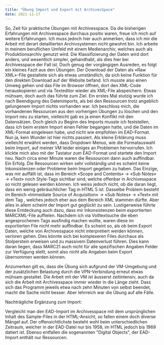 ```yaml
---
title: "Übung Import und Export mit ArchivesSpace"
date: 2021-11-17
---
```


So, Zeit für praktische Übungen mit Archivesspace. Da die bisherigen Erfahrungen mit Archivesspace durchaus positiv waren, freue ich mich auf weitere Erfahrungen. Ich muss jedoch hier auch anmerken, dass ich mir die Arbeit mit derart detaillierten Archivsystemen nicht gewohnt bin. Ich arbeite in meinem beruflichen Umfeld mit einem Medienarchiv, welches auch als Produktionsarchiv genutzt wird. Die Klassifizierung der Daten wird dort anders, und wesentlich simpler, gehandhabt, als dies hier bei Archivesspace der Fall ist. Doch genug der vorgängigen Ausreden, es folgt ein kleines Fazit aus den Übungen. 
Der Download der Daten als «Raw XML»-File gestaltete sich als etwas umständlich, da sich keine Funktion für den direkten Download auf der Website befand. Ich musste also einen Umweg gehen und das File im Browser öffnen, dort den XML-Code herauskopieren und via Texteditor wieder als XML-File abspeichern. Etwas mühsam, doch auch das führte zum Ziel. 
Ein erstes Mal stutzig wurde ich nach Beendigung des Datenimports, als bei den Ressourcen trotz angeblich gelungenem Import nichts vorhanden war. Ich beschloss mich, die vorhandenen Ressourcen aus den vorherigen Übungen zu löschen und den Import neu zu starten, vielleicht gab es ja einen Konflikt mit den Datensätzen. Doch gleich zu Beginn des Imports musste ich feststellen, dass ich beim erstem Import einen Fehler begangen hatte, und die Daten im XML-Format eingelesen habe, und nicht wie empfohlen im EAD-Format. Nun ja, kein Wunder ist hier nichts passiert. Als kleine Erklärung muss vielleicht erwähnt werden, dass Dropdown Menus, wie die Formatauswahl beim Import, auf meiner VM leider einiges an Problemen hervorrufen. Ich klickte mich also mit der Tastatur zum EAD-Format und startete den Import neu. Nach circa einer Minute waren die Ressourcen dann auch auffindbar. Ein Erfolg.
Die Ressourcen wirken sehr vollständig und es scheint keine Inkonsistenzen oder Probleme beim Import gegeben zu haben. Das Einzige, was mir auffällt ist, dass im Bereich «Scope and Contents» -> «Sub Notes» -> «Text» noch Style-Tags sichtbar sind, welche offenbar in Archivesspace so nicht gelesen werden können. Ich weiss jedoch nicht, ob die daran liegt, dass <emph> ein wenig gebräuchlicher Tag in HTML 5 ist. Dasselbe Problem besteht im Bereich «Immediate Source of Acquisition» -> «Sub Notes» -> «Text» mit dem Tag <persname>, welches jedoch eher aus dem Bereich XML stammen dürfte. Aber alles in allem scheint der Import gut geglückt zu sein. 
Lustigerweise führte diese Entdeckung auch dazu, dass mir Inkonsistenzen beim exportierten MARCXML-File auffielen. Nachdem ich via Volltextsuche die eben angesprochenen Tags ausfindig machen wollte, waren diese im exportierten File nicht mehr auffindbar. Es scheint so, als ob beim Export Daten, welche von Archivesspace nicht interpretiert werden können, verloren gehen. Dies könnte sich bei komplexeren Files durchaus als Stolperstein erweisen und zu massivem Datenverlust führen. Dies kann daran liegen, dass MARC21 auch nicht für alle spezifischen Angaben Felder zur Verfügung stellt, somit also nicht alle Angaben beim Export übernommen werden können.
  
Anzumerken gilt es, dass die Übung sich aufgrund der VM-Umgebung und der zusätzlichen Belastung durch die VPN-Verbindung erneut etwas mühsam gestaltet. Die Arbeit mit der VM ist äusserst zeitintensiv, auch da sich die Arbeit mit Archivesspace immer wieder in die Länge zieht. Dass sich das Programm jeweils etwa nach zehn Minuten von selbst beendet, macht die Sache nicht besser. Aber lehrreich war die Übung auf alle Fälle. 

Nachträgliche Ergänzung zum Import:

Vergleicht man den EAD-Import im Archivesspace mit dem ursprünglichen Inhalt des Sample-Files in der HTML-Ansicht, so fallen einem doch diverse Mängel auf. Der offensichtlichste besteht wohl beim unterschiedlichen Zeitraum, welcher in der EAD-Datei nur bis 1958, im HTML jedoch bis 1969 datiert ist. Ebenso entfallen die sogenannten "Digital Objects", der EAD-Import enthält nur Ressourcen. 
